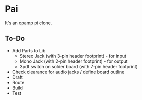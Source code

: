 # Pai

It's an opamp pi clone.

## To-Do
* Add Parts to Lib
  * Stereo Jack (with 3-pin header footprint) - for input
  * Mono Jack (with 2-pin header footprint) - for output
  * 3pdt switch on solder board (with 7-pin header footprint)
* Check clearance for audio jacks / define board outline
* Draft
* Route
* Build
* Test
